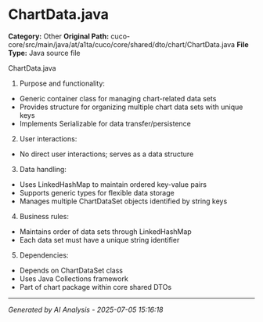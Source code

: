 # ChartData.java

**Category:** Other
**Original Path:** cuco-core/src/main/java/at/a1ta/cuco/core/shared/dto/chart/ChartData.java
**File Type:** Java source file

ChartData.java

1. Purpose and functionality:
- Generic container class for managing chart-related data sets
- Provides structure for organizing multiple chart data sets with unique keys
- Implements Serializable for data transfer/persistence

2. User interactions:
- No direct user interactions; serves as a data structure

3. Data handling:
- Uses LinkedHashMap to maintain ordered key-value pairs
- Supports generic types for flexible data storage
- Manages multiple ChartDataSet objects identified by string keys

4. Business rules:
- Maintains order of data sets through LinkedHashMap
- Each data set must have a unique string identifier

5. Dependencies:
- Depends on ChartDataSet class
- Uses Java Collections framework
- Part of chart package within core shared DTOs

---
*Generated by AI Analysis - 2025-07-05 15:16:18*
